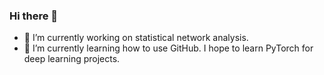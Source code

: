### Hi there 👋

- 🔭 I’m currently working on statistical network analysis. 
- 🌱 I’m currently learning how to use GitHub. I hope to learn PyTorch for deep learning projects.

<!--
**EnigmaSong/EnigmaSong** is a ✨ _special_ ✨ repository because its `README.md` (this file) appears on your GitHub profile.

Here are some ideas to get you started:

- 🔭 I’m currently working on ...
- 🌱 I’m currently learning ...
- 👯 I’m looking to collaborate on ...
- 🤔 I’m looking for help with ...
- 💬 Ask me about ...
- 📫 How to reach me: ...
- 😄 Pronouns: ...
- ⚡ Fun fact: ...
-->
